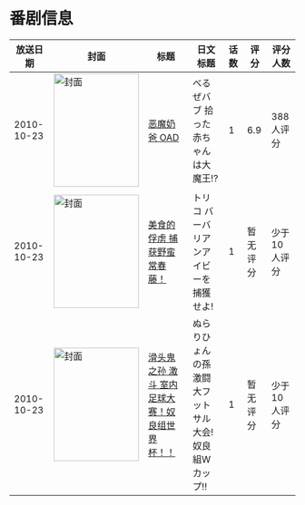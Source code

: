 # 番剧信息

|放送日期|封面|标题|日文标题|话数|评分|评分人数|
|---|---|---|---|---|---|---|
|2010-10-23|<img src="https://lain.bgm.tv/pic/cover/c/21/a8/10765_MTP4g.jpg" alt="封面" style="width:150px;height:200px;object-fit:cover;">|[恶魔奶爸 OAD](https://bangumi.tv/subject/10765)|べるぜバブ 拾った赤ちゃんは大魔王!?|1|6.9|388人评分|
|2010-10-23|<img src="https://lain.bgm.tv/pic/cover/c/34/51/471472_X22Zy.jpg" alt="封面" style="width:150px;height:200px;object-fit:cover;">|[美食的俘虏 捕获野蛮常春藤！](https://bangumi.tv/subject/471472)|トリコ バーバリアンアイビーを捕獲せよ!|1|暂无评分|少于10人评分|
|2010-10-23|<img src="https://lain.bgm.tv/pic/cover/c/0b/54/463780_RZGgR.jpg" alt="封面" style="width:150px;height:200px;object-fit:cover;">|[滑头鬼之孙 激斗 室内足球大赛！奴良组世界杯！！](https://bangumi.tv/subject/463780)|ぬらりひょんの孫 激闘 大フットサル大会!奴良組Wカップ!!|1|暂无评分|少于10人评分|
